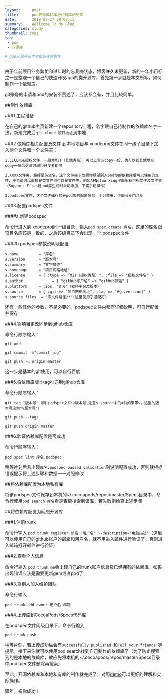 ```yaml
---
layout:     post
title:      pod开源库和本地私有库的制作
date:       2018-02-27 08:08:13
summary:    Wellcome To My Blog.
categories: study
thumbnail: cogs
tag:
 - pod
 - 开源库

# pod开源库和本地私有库的制作
---
```


由于年前项目业务繁忙和过年时的忘我嗨状态，博客许久未更新，新的一年小目标之一是整理一个自己的快速开发app的类开源库，首先第一步就是本文所写，如何制作一个依赖库。

git账号的申请和pod的安装不赘述了，应该都会有，并且比较简单。

##制作依赖库

###1.工程准备

在自己的github主页新建一个repository工程，名字跟自己待制作的依赖库名字一致，新建完成后```git clone 项目地址```到本地

###2.依赖库相关配置及文件
到本地项目与.xcodeproj文件在同一级子目录下加入两个文件和一个文件夹：

```
1.LICENSE授权文件，一般为MIT（其他类推），可以上官网copy一份，也可以到其他地方copy一份后更改时间和开发者即可

```
```
2.XXXX文件夹，最好是英文名，这个文件夹下放置你期望别人pod你的依赖库后可以使用的文件，子目录可以直接是类文件也可以是文件夹，例如AFNetworking里面所有可视文件及文件夹（Support Files是pod库生成时自动添加，不需手动操作）

```
```
3.podspec文件，这个文件储存的是pod库的配置信息，十分重要，下面会专门介绍

```

###3.配置podspec文件

####a.新建podspec

命令行进入到.xcodeproj同一级目录，输入```pod spec create 库名```，这里的库名跟项目名应该是一致的，之后该级目录下会出现一个.podspec文件

####b.podspec参数说明及配置

```
s.name         = "库名"
s.version      = "版本号"
s.summary      = "文字描述"
s.homepage     = "项目网路地址"
s.license      = { :type => “MIT（授权类型）", :file => "授权文件名" }
s.author             = { "github账户名" => "github邮箱" }
s.platform     = :ios, "8.0"（支持平台及版本）
s.source       = { :git => "项目网络地址", :tag => "#{s.version}" }
s.source_files  = "库文件路径/*"(这里使用了通配符)
```

还有一些其他的参数，不是必要的，podspec文件内都有详细说明，可自行配置并保存

###4.将项目更改同步到gihub仓库

命令行顺序输入：

```
git add .
```
```
git commit -m"commit log”
```
```
git push -u origin master
```
这一步是基本的git使用，可以自行百度

###5.将依赖库版本tag推送到github仓库

命令行顺序输入：

```
git tag "版本号"（同.podspec文件中版本号,注意s.source中的#前如果带v，这里的版本号应为"v版本号"）
```
```
git push --tags
```
```
git push origin master
```

###6.验证依赖库配置是否成功

命令行顺序输入：

```
pod spec lint 库名.podspec
```
稍等片刻后若出现```库名.podspec passed validation```则说明配置成功，否则就根据错误提示将上述步骤和数据一一对照修改

##将依赖库配置为本地私有库

将该podspec文件保存到本机的~/.cocoapods/repos/master/Specs目录中，命令行使用```pod search 库名```看是否能搜索到该库，若失败则检查上述步骤

##将依赖库配置为网络开源库

###1.注册trunk

命令行输入 ```pod trunk register 邮箱 "用户名" --description="电脑描述"```（这里可以使用自己的github账户的邮箱和用户名，就不用进入邮件进行验证了，否则进入邮箱打开邮件进行验证）

###2.查看个人信息

命令行输入 ```pod trunk me```会出现自己的trunk账户信息及已经拥有的依赖库，如果出现错误应该是需要更新gem或者pod了

###3.将别人加入维护团队

命令行输入
 
```
pod trunk add-owner 用户名 邮箱

```
###4.上传库到CocoaPods/Specs代码库

在podspec文件同级目录下，命令行输入 

```
pod trunk push

```
稍等片刻，若上传成功后会有```successfully published ```和```Tell your friends!```等提示，接下来你就可以使用pod search找到自己制作的依赖库了（为了防止搜索到的是本地的依赖库，故应先将本机的~/.cocoapods/repos/master/Specs目录中podspec文件删除再搜索）


至此，开源依赖库和本地私有库的制作就完成了，对照[demo](https://github.com/JoshPellTan/TJPodTest.git)可以更好的理解和实际操作。

骚年，祝你成功！




